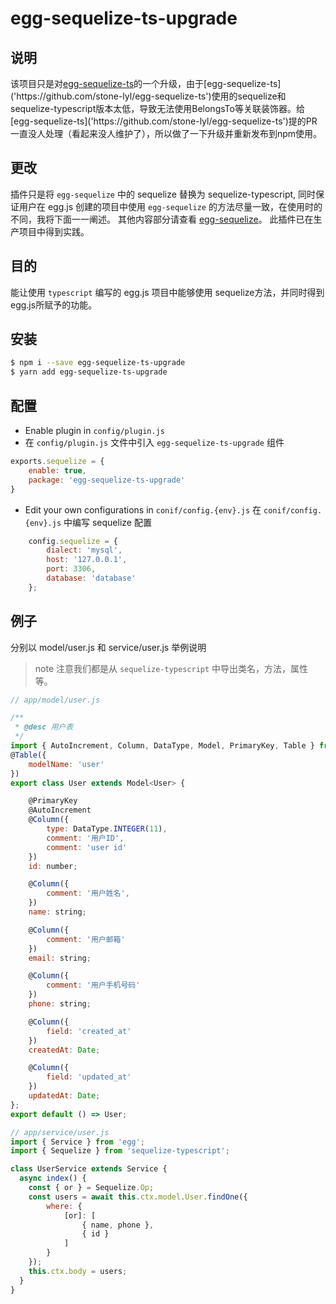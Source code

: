 # egg-sequelize-ts-upgrade

## 说明
该项目只是对[egg-sequelize-ts]('https://github.com/stone-lyl/egg-sequelize-ts')的一个升级，由于[egg-sequelize-ts]('https://github.com/stone-lyl/egg-sequelize-ts')使用的sequelize和sequelize-typescript版本太低，导致无法使用BelongsTo等关联装饰器。给[egg-sequelize-ts]('https://github.com/stone-lyl/egg-sequelize-ts')提的PR一直没人处理（看起来没人维护了），所以做了一下升级并重新发布到npm使用。

## 更改
插件只是将 `egg-sequelize` 中的 sequelize 替换为 sequelize-typescript, 同时保证用户在 egg.js 创建的项目中使用 `egg-sequelize` 的方法尽量一致，在使用时的不同，我将下面一一阐述。 其他内容部分请查看 [egg-sequelize]('https://github.com/eggjs/egg-sequelize')。
此插件已在生产项目中得到实践。

## 目的
能让使用 `typescript` 编写的 egg.js 项目中能够使用 sequelize方法，并同时得到egg.js所赋予的功能。

## 安装
```bash
$ npm i --save egg-sequelize-ts-upgrade
$ yarn add egg-sequelize-ts-upgrade
```

## 配置
- Enable plugin in `config/plugin.js`
- 在 `config/plugin.js` 文件中引入 `egg-sequelize-ts-upgrade` 组件

``` js
exports.sequelize = {
    enable: true,
    package: 'egg-sequelize-ts-upgrade'
}
```

- Edit your own configurations in `conif/config.{env}.js`
在 `conif/config.{env}.js` 中编写 sequelize 配置

```js
    config.sequelize = {
        dialect: 'mysql',
        host: '127.0.0.1',
        port: 3306,
        database: 'database'
    };
```

## 例子
分别以 model/user.js 和 service/user.js 举例说明
> note 注意我们都是从 `sequelize-typescript` 中导出类名，方法，属性等。

```js
// app/model/user.js

/**
 * @desc 用户表
 */
import { AutoIncrement, Column, DataType, Model, PrimaryKey, Table } from 'sequelize-typescript';
@Table({
    modelName: 'user'
})
export class User extends Model<User> {

    @PrimaryKey
    @AutoIncrement
    @Column({
        type: DataType.INTEGER(11),
        comment: '用户ID',
        comment: 'user id'
    })
    id: number;

    @Column({
        comment: '用户姓名',
    })
    name: string;

    @Column({
        comment: '用户邮箱'
    })
    email: string;

    @Column({
        comment: '用户手机号码'
    })
    phone: string;

    @Column({
        field: 'created_at'
    })
    createdAt: Date;

    @Column({
        field: 'updated_at'
    })
    updatedAt: Date;
};
export default () => User;

```

```js
// app/service/user.js
import { Service } from 'egg';
import { Sequelize } from 'sequelize-typescript';

class UserService extends Service {
  async index() {
    const { or } = Sequelize.Op;
    const users = await this.ctx.model.User.findOne({
        where: {
            [or]: [
                { name, phone },
                { id }
            ]
        }
    });
    this.ctx.body = users;
  }
}
```

